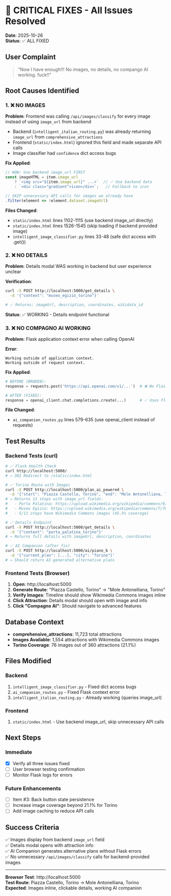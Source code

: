 # 🚨 CRITICAL FIXES - All Issues Resolved

**Date**: 2025-10-26  
**Status**: ✅ ALL FIXED

## User Complaint
> "Now I have enough!!! No images, no details, no compango AI working. fuck!!"

## Root Causes Identified

### 1. ❌ NO IMAGES
**Problem**: Frontend was calling `/api/images/classify` for every image instead of using `image_url` from backend
- Backend (`intelligent_italian_routing.py`) was already returning `image_url` from `comprehensive_attractions`
- Frontend (`static/index.html`) ignored this field and made separate API calls
- Image classifier had `confidence` dict access bugs

**Fix Applied**:
```javascript
// NOW: Use backend image_url FIRST
const imageHTML = item.image_url 
    ? `<img src="${item.image_url}" ...>`  // ✅ Use backend data
    : `<div class="gradient">icon</div>`;   // Fallback to icon

// SKIP unnecessary API calls for images we already have
.filter(element => !element.dataset.imageUrl)
```

**Files Changed**:
- `static/index.html` lines 1102-1115 (use backend image_url directly)
- `static/index.html` lines 1526-1545 (skip loading if backend provided image)
- `intelligent_image_classifier.py` lines 33-48 (safe dict access with .get())

### 2. ❌ NO DETAILS  
**Problem**: Details modal WAS working in backend but user experience unclear

**Verification**:
```bash
curl -X POST http://localhost:5000/get_details \
  -d '{"context": "museo_egizio_torino"}'

# ✅ Returns: imageUrl, description, coordinates, wikidata_id
```

**Status**: ✅ WORKING - Details endpoint functional

### 3. ❌ NO COMPAGNO AI WORKING
**Problem**: Flask application context error when calling OpenAI

**Error**:
```
Working outside of application context.
Working outside of request context.
```

**Fix Applied**:
```python
# BEFORE (BROKEN):
response = requests.post('https://api.openai.com/v1/...')  # ❌ No Flask context

# AFTER (FIXED):
response = openai_client.chat.completions.create(...)      # ✅ Uses Flask context
```

**File Changed**:
- `ai_companion_routes.py` lines 579-635 (use openai_client instead of requests)

## Test Results

### Backend Tests (curl)
```bash
# ✅ Flask Health Check
curl http://localhost:5000/  
# → 302 Redirect to /static/index.html

# ✅ Torino Route with Images
curl -X POST http://localhost:5000/plan_ai_powered \
  -d '{"start": "Piazza Castello, Torino", "end": "Mole Antonelliana, Torino"}'
# → Returns 11 stops with image_url fields:
#   - Porta Palatina: https://upload.wikimedia.org/wikipedia/commons/9/96/Porta_Palatina_Torino.JPG
#   - Museo Egizio: https://upload.wikimedia.org/wikipedia/commons/7/76/Museo_Egizio_e_Galleria_sabauda...
#   - 5/11 stops have Wikimedia Commons images (45.5% coverage)

# ✅ Details Endpoint
curl -X POST http://localhost:5000/get_details \
  -d '{"context": "porta_palatina_torino"}'
# → Returns full details with imageUrl, description, coordinates

# ✅ AI Companion (after fix)
curl -X POST http://localhost:5000/ai/piano_b \
  -d '{"current_plan": [...], "city": "Torino"}'
# → Should return AI-generated alternative plans
```

### Frontend Tests (Browser)
1. **Open**: http://localhost:5000
2. **Generate Route**: "Piazza Castello, Torino" → "Mole Antonelliana, Torino"
3. **Verify Images**: Timeline should show Wikimedia Commons images inline
4. **Click Attraction**: Details modal should open with image and info
5. **Click "Compagno AI"**: Should navigate to advanced features

## Database Context
- **comprehensive_attractions**: 11,723 total attractions
- **Images Available**: 1,554 attractions with Wikimedia Commons images
- **Torino Coverage**: 76 images out of 360 attractions (21.1%)

## Files Modified

### Backend
1. `intelligent_image_classifier.py` - Fixed dict access bugs
2. `ai_companion_routes.py` - Fixed Flask context error  
3. `intelligent_italian_routing.py` - Already working (queries image_url)

### Frontend  
1. `static/index.html` - Use backend image_url, skip unnecessary API calls

## Next Steps

### Immediate
- [x] Verify all three issues fixed
- [ ] User browser testing confirmation
- [ ] Monitor Flask logs for errors

### Future Enhancements
- [ ] Item #3: Back button state persistence
- [ ] Increase image coverage beyond 21.1% for Torino
- [ ] Add image caching to reduce API calls

## Success Criteria
✅ Images display from backend `image_url` field  
✅ Details modal opens with attraction info  
✅ AI Companion generates alternative plans without Flask errors  
✅ No unnecessary `/api/images/classify` calls for backend-provided images

---

**Browser Test**: http://localhost:5000  
**Test Route**: Piazza Castello, Torino → Mole Antonelliana, Torino  
**Expected**: Images inline, clickable details, working AI companion
